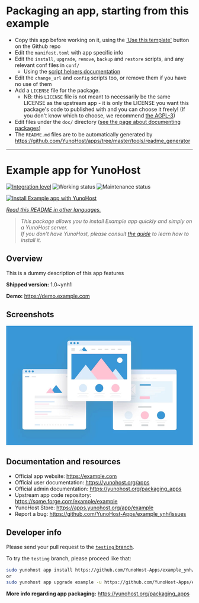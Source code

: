 # Packaging an app, starting from this example

- Copy this app before working on it, using the ['Use this template'](https://github.com/new?template_name=example_ynh&template_owner=YunoHost) button on the Github repo
- Edit the `manifest.toml` with app specific info
- Edit the `install`, `upgrade`, `remove`, `backup` and `restore` scripts, and any relevant conf files in `conf/`
  - Using the [script helpers documentation](https://yunohost.org/packaging_apps_helpers)
- Edit the `change_url` and `config` scripts too, or remove them if you have no use of them
- Add a `LICENSE` file for the package.
  - NB: this `LICENSE` file is not meant to necessarily be the same LICENSE as the upstream app - it is only the LICENSE you want this package's code to published with and you can choose it freely! (If you don't know which to choose, we recommend [the AGPL-3](https://www.gnu.org/licenses/agpl-3.0.txt))
- Edit files under the `doc/` directory ([see the page about documenting packages](https://yunohost.org/packaging_app_doc))
- The `README.md` files are to be automatically generated by <https://github.com/YunoHost/apps/tree/master/tools/readme_generator>

---
<!--
N.B.: This README was automatically generated by <https://github.com/YunoHost/apps/tree/master/tools/readme_generator>
It shall NOT be edited by hand.
-->

# Example app for YunoHost

[![Integration level](https://dash.yunohost.org/integration/example.svg)](https://dash.yunohost.org/appci/app/example) ![Working status](https://ci-apps.yunohost.org/ci/badges/example.status.svg) ![Maintenance status](https://ci-apps.yunohost.org/ci/badges/example.maintain.svg)

[![Install Example app with YunoHost](https://install-app.yunohost.org/install-with-yunohost.svg)](https://install-app.yunohost.org/?app=example)

*[Read this README in other languages.](./ALL_README.md)*

> *This package allows you to install Example app quickly and simply on a YunoHost server.*  
> *If you don't have YunoHost, please consult [the guide](https://yunohost.org/install) to learn how to install it.*

## Overview

This is a dummy description of this app features


**Shipped version:** 1.0~ynh1

**Demo:** <https://demo.example.com>

## Screenshots

![Screenshot of Example app](./doc/screenshots/example.jpg)

## Documentation and resources

- Official app website: <https://example.com>
- Official user documentation: <https://yunohost.org/apps>
- Official admin documentation: <https://yunohost.org/packaging_apps>
- Upstream app code repository: <https://some.forge.com/example/example>
- YunoHost Store: <https://apps.yunohost.org/app/example>
- Report a bug: <https://github.com/YunoHost-Apps/example_ynh/issues>

## Developer info

Please send your pull request to the [`testing` branch](https://github.com/YunoHost-Apps/example_ynh/tree/testing).

To try the `testing` branch, please proceed like that:

```bash
sudo yunohost app install https://github.com/YunoHost-Apps/example_ynh/tree/testing --debug
or
sudo yunohost app upgrade example -u https://github.com/YunoHost-Apps/example_ynh/tree/testing --debug
```

**More info regarding app packaging:** <https://yunohost.org/packaging_apps>
